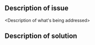 ## Description of issue

<Description of what's being addressed>

## Description of solution

<Description of how this pull request solves the issue>
